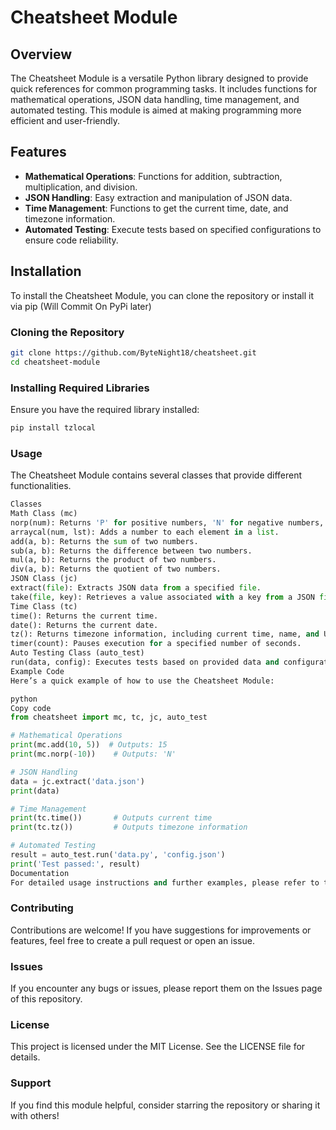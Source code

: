 # Cheatsheet Module

## Overview
The Cheatsheet Module is a versatile Python library designed to provide quick references for common programming tasks. It includes functions for mathematical operations, JSON data handling, time management, and automated testing. This module is aimed at making programming more efficient and user-friendly.

## Features
- **Mathematical Operations**: Functions for addition, subtraction, multiplication, and division.
- **JSON Handling**: Easy extraction and manipulation of JSON data.
- **Time Management**: Functions to get the current time, date, and timezone information.
- **Automated Testing**: Execute tests based on specified configurations to ensure code reliability.

## Installation
To install the Cheatsheet Module, you can clone the repository or install it via pip (Will Commit On PyPi later)

### Cloning the Repository
```bash
git clone https://github.com/ByteNight18/cheatsheet.git
cd cheatsheet-module
```

### Installing Required Libraries
Ensure you have the required library installed:
```bash
pip install tzlocal
```
### Usage
The Cheatsheet Module contains several classes that provide different functionalities.

```python
Classes
Math Class (mc)
norp(num): Returns 'P' for positive numbers, 'N' for negative numbers, and None for zero.
arraycal(num, lst): Adds a number to each element in a list.
add(a, b): Returns the sum of two numbers.
sub(a, b): Returns the difference between two numbers.
mul(a, b): Returns the product of two numbers.
div(a, b): Returns the quotient of two numbers.
JSON Class (jc)
extract(file): Extracts JSON data from a specified file.
take(file, key): Retrieves a value associated with a key from a JSON file.
Time Class (tc)
time(): Returns the current time.
date(): Returns the current date.
tz(): Returns timezone information, including current time, name, and UTC offset.
timer(count): Pauses execution for a specified number of seconds.
Auto Testing Class (auto_test)
run(data, config): Executes tests based on provided data and configuration files.
Example Code
Here’s a quick example of how to use the Cheatsheet Module:

python
Copy code
from cheatsheet import mc, tc, jc, auto_test

# Mathematical Operations
print(mc.add(10, 5))  # Outputs: 15
print(mc.norp(-10))    # Outputs: 'N'

# JSON Handling
data = jc.extract('data.json')
print(data)

# Time Management
print(tc.time())       # Outputs current time
print(tc.tz())         # Outputs timezone information

# Automated Testing
result = auto_test.run('data.py', 'config.json')
print('Test passed:', result)
Documentation
For detailed usage instructions and further examples, please refer to the Documentation page.
```

### Contributing
Contributions are welcome! If you have suggestions for improvements or features, feel free to create a pull request or open an issue.

### Issues
If you encounter any bugs or issues, please report them on the Issues page of this repository.

### License
This project is licensed under the MIT License. See the LICENSE file for details.

### Support
If you find this module helpful, consider starring the repository or sharing it with others!
